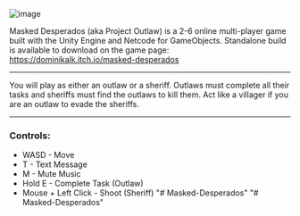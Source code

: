 ![image](https://github.com/user-attachments/assets/18a7b828-d2a0-47a1-9558-7ab405eee8e6)

Masked Desperados (aka Project Outlaw) is a 2-6 online multi-player game built with the Unity Engine and Netcode for GameObjects.
Standalone build is available to download on the game page: https://dominikalk.itch.io/masked-desperados

---
You will play as either an outlaw or a sheriff. Outlaws must complete all their tasks and sheriffs must find the outlaws to kill them. Act like a villager if you are an outlaw to evade the sheriffs. 

---
### Controls:
- WASD - Move
- T - Text Message
- M - Mute Music
- Hold E - Complete Task (Outlaw)
- Mouse + Left Click - Shoot (Sheriff)
"# Masked-Desperados" 
"# Masked-Desperados" 
